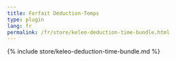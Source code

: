 ```yaml
---
title: Forfait Déduction-Temps
type: plugin
lang: fr
permalink: /fr/store/keleo-deduction-time-bundle.html
---
```


{% include store/keleo-deduction-time-bundle.md %}
